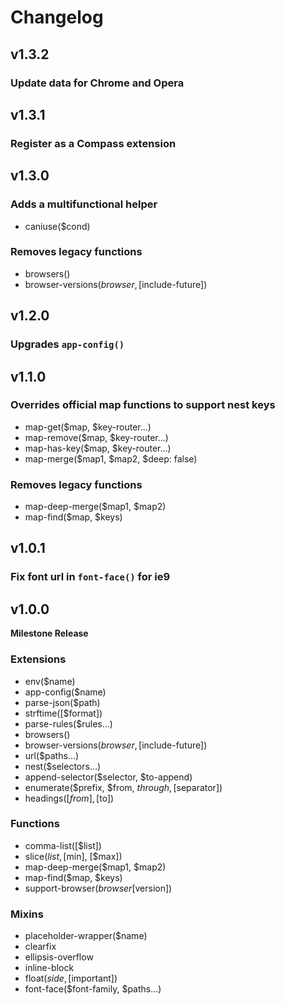 # Changelog

## v1.3.2

### Update data for Chrome and Opera

## v1.3.1

### Register as a Compass extension

## v1.3.0

### Adds a multifunctional helper

- caniuse($cond)

### Removes legacy functions

- browsers()
- browser-versions($browser, [$include-future])

## v1.2.0

### Upgrades `app-config()`

## v1.1.0

### Overrides official map functions to support nest keys

- map-get($map, $key-router...)
- map-remove($map, $key-router...)
- map-has-key($map, $key-router...)
- map-merge($map1, $map2, $deep: false)

### Removes legacy functions

- map-deep-merge($map1, $map2)
- map-find($map, $keys)

## v1.0.1

### Fix font url in `font-face()` for ie9

## v1.0.0

**Milestone Release**

### Extensions

- env($name)
- app-config($name)
- parse-json($path)
- strftime([$format])
- parse-rules($rules...)
- browsers()
- browser-versions($browser, [$include-future])
- url($paths...)
- nest($selectors...)
- append-selector($selector, $to-append)
- enumerate($prefix, $from, $through, [$separator])
- headings([$from], [$to])

### Functions

- comma-list([$list])
- slice($list, [$min], [$max])
- map-deep-merge($map1, $map2)
- map-find($map, $keys)
- support-browser($browser [$version])

### Mixins

- placeholder-wrapper($name)
- clearfix
- ellipsis-overflow
- inline-block
- float($side, [$important])
- font-face($font-family, $paths...)
